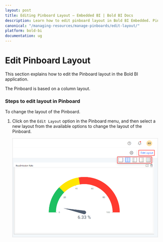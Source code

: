 ```yaml
---
layout: post
title: Editing Pinboard Layout – Embedded BI | Bold BI Docs
description: Learn how to edit pinboard layout in Bold BI Embedded. Pinboard is a collection of widgets from various dashboards pinned to it.
canonical: "/managing-resources/manage-pinboards/edit-layout/"
platform: bold-bi
documentation: ug
---
```


# Edit Pinboard Layout

This section explains how to edit the Pinboard layout in the Bold BI application.

The Pinboard is based on a column layout.

### Steps to edit layout in Pinboard

To change the layout of the Pinboard.

1. Click on the `Edit Layout` option in the Pinboard menu, and then select a new layout from the available options to change the layout of the Pinboard.

    ![Edit Layout](/static/assets/managing-resources/manage-pinboards/images/edit-layout.png#width=50%)